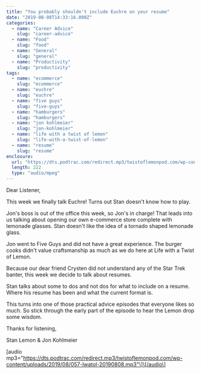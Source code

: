 ```yaml
---
title: "You probably shouldn't include Euchre on your resume"
date: "2019-08-08T14:33:16.000Z"
categories:
  - name: "Career Advice"
    slug: "career-advice"
  - name: "Food"
    slug: "food"
  - name: "General"
    slug: "general"
  - name: "Productivity"
    slug: "productivity"
tags:
  - name: "ecommerce"
    slug: "ecommerce"
  - name: "euchre"
    slug: "euchre"
  - name: "five guys"
    slug: "five-guys"
  - name: "hamburgers"
    slug: "hamburgers"
  - name: "jon kohlmeier"
    slug: "jon-kohlmeier"
  - name: "life with a twist of lemon"
    slug: "life-with-a-twist-of-lemon"
  - name: "resume"
    slug: "resume"
enclosure:
  url: "https://dts.podtrac.com/redirect.mp3/twistoflemonpod.com/wp-content/uploads/2019/08/057-lwatol-20190808.mp3"
  length: 222
  type: "audio/mpeg"
---
```


Dear Listener,

This week we finally talk Euchre! Turns out Stan doesn't know how to play.

Jon's boss is out of the office this week, so Jon's in charge! That leads into us talking about opening our own e-commerce store complete with lemonade glasses. Stan doesn't like the idea of a tornado shaped lemonade glass.

Jon went to Five Guys and did not have a great experience. The burger cooks didn't value craftsmanship as much as we do here at Life with a Twist of Lemon.

Because our dear friend Crysten did not understand any of the Star Trek banter, this week we decide to talk about resumes.

Stan talks about some to dos and not dos for what to include on a resume. Where his resume has been and what the current format is.

This turns into one of those practical advice episodes that everyone likes so much. So stick through the early part of the episode to hear the Lemon drop some wisdom.

Thanks for listening,

Stan Lemon & Jon Kohlmeier

\[audio mp3="https://dts.podtrac.com/redirect.mp3/twistoflemonpod.com/wp-content/uploads/2019/08/057-lwatol-20190808.mp3"\]\[/audio\]
